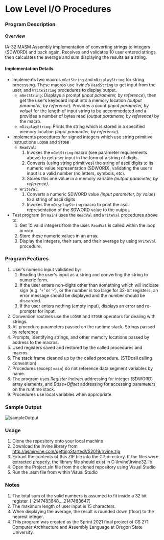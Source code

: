 # **Low Level I/O Procedures**
### **Program Description**
#### **Overview**

IA-32 MASM Assembly implementation of converting strings to integers (SDWORD) and back again.  Receives and validates 10 user entered strings then calculates the average and sum displaying the results as a string.

#### **Implementation Details** 
-   Implements two macros `mGetString` and `mDisplayString` for string processing. These macros use Irvine’s  `ReadString`  to get input from the user, and  `WriteString`  procedures to display output.
    -   `mGetString`: Displays a prompt  _(input parameter, by reference_), then get the user’s keyboard input into a memory location  _(output parameter, by reference_). Provides a count  _(input parameter, by value)_  for the length of input string to be accommodated and a provides a number of bytes read (_output parameter, by reference)_  by the macro.
    -   `mDisplayString`: Prints the string which is stored in a specified memory location  _(input parameter, by reference_).
-   Implements procedures for signed integers which use string primitive instructions `LODSB` and `STOSB`
    -   `ReadVal`:
        1.  Invokes the  `mGetString`  macro (see parameter requirements above) to get user input in the form of a string of digits.
        2.  Converts (using string primitives) the string of ascii digits to its numeric value representation (SDWORD), validating the user’s input is a valid number (no letters, symbols, etc).
        3.  Stores this one value in a memory variable  _(output parameter, by reference)._
    -   `WriteVal`:
        1.  Converts a numeric SDWORD value  _(input parameter, by value_)  to a string of ascii digits
        2.  Invokes the  `mDisplayString`  macro to print the ascii representation of the SDWORD value to the output.
-   Test program (in  `main`) uses the  `ReadVal`  and  `WriteVal`  procedures above to:
    1.  Get 10 valid integers from the user. `ReadVal`  is called within the loop in  `main`. 
    2.  Store these numeric values in an array.
    3.  Display the integers, their sum, and their average by using  `WriteVal`  procedure.


### **Program Features**

1.  User’s numeric input validated by:
    1.  Reading the user's input as a string and converting the string to numeric form.
    2.  If the user enters non-digits other than something which will indicate sign (e.g. ‘+’ or ‘-‘), or the number is too large for 32-bit registers, an error message should be displayed and the number should be discarded.
    3.  If the user enters nothing (empty input), displays an error and re-prompts for input.
2.  Conversion routines  use the  `LODSB`  and  `STOSB`  operators for dealing with strings.
3.  All procedure parameters  passed on the runtime stack. Strings passed by reference
4.  Prompts, identifying strings, and other memory locations passed by address to the macros.
5.  Used registers  saved and restored by the called procedures and macros.
6.  The stack frame  cleaned up by the called procedure. (STDcall calling convention)
7.  Procedures (except  `main`)  do not reference data segment variables by name.
8.  The program  uses  _Register Indirect_  addressing for integer (SDWORD) array elements, and  _Base+Offset_  addressing for accessing parameters on the runtime stack.
9.  Procedures use local variables when appropriate. 

### **Sample Output**
![sampleOutput](https://user-images.githubusercontent.com/66268023/121953163-d6b99200-cd22-11eb-8261-1a73b1be53f2.JPG)

### **Usage**
1. Clone the repository onto your local machine
2. Download the Irvine library from http://asmirvine.com/gettingStartedVS2019/Irvine.zip 
3. Extract the contents of this ZIP file into the C:\ directory. If the files were extracted properly, the library file should exist in C:\Irvine\Irvine32.lib
4. Open the Project.sln file from the cloned repository using Visual Studio
5. Run the .asm file from within Visual Studio

### **Notes**

1.  The total sum of the valid numbers is assumed to fit inside a 32 bit register. [-2147483648....2147483647]
2. The maximum length of user input is 15 characters.
3.  When displaying the average, the result is rounded down (floor) to the nearest integer.
4.  This program was created as the Sprint 2021 final project of CS 271 Computer Architecture and Assembly Language at Oregon State University.
